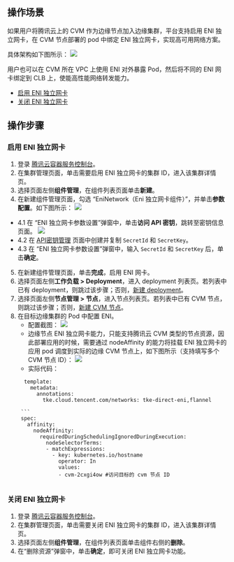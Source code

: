 ## 操作场景
如果用户将腾讯云上的 CVM 作为边缘节点加入边缘集群，平台支持启用 ENI 独立网卡，在 CVM 节点部署的 pod 中绑定 ENI 独立网卡，实现高可用网络方案。

具体架构如下图所示：
![](https://qcloudimg.tencent-cloud.cn/raw/577140d6573126918c7fba27b9c91b6c.png)

用户也可以在 CVM 所在 VPC 上使用 ENI 对外暴露 Pod，然后将不同的 ENI 网卡绑定到 CLB 上，使能高性能网络转发能力。

- [启用 ENI 独立网卡](#openEniNetwork)
- [关闭 ENI 独立网卡](#closeEniNetwork)


## 操作步骤
[](id:openEniNetwork)
### 启用 ENI 独立网卡
1. 登录 [腾讯云容器服务控制台](https://console.cloud.tencent.com/tke2)。
2. 在集群管理页面，单击需要启用 ENI 独立网卡的集群 ID，进入该集群详情页。
3. 选择页面左侧**组件管理**，在组件列表页面单击**新建**。
4. 在新建组件管理页面，勾选 “EniNetwork（Eni 独立网卡组件）”，并单击**参数配置**。如下图所示：
![](https://qcloudimg.tencent-cloud.cn/raw/5374c2ba35ea8b78e443f8cec684ed21.png)
 - 4.1 在 “ENI 独立网卡参数设置”弹窗中，单击**访问 API 密钥**，跳转至密钥信息页面。
![](https://qcloudimg.tencent-cloud.cn/raw/047b140ad89240162631d2b0e17df0bd.png)
 - 4.2 在 [API密钥管理](https://console.cloud.tencent.com/cam/capi) 页面中创建并复制 `SecretId` 和 `SecretKey`。
 - 4.3 在 “ENI 独立网卡参数设置”弹窗中，输入 `SecretId` 和 `SecretKey` 后，单击**确定**。
5. 在新建组件管理页面，单击**完成**，启用 ENI 网卡。
6. 选择页面左侧**工作负载 > Deployment**，进入 deployment 列表页。若列表中已有 deployment，则跳过该步骤；否则，[新建 deployment](https://cloud.tencent.com/document/product/457/31705)。
7. 选择页面左侧**节点管理 > 节点**，进入节点列表页。若列表中已有 CVM 节点，则跳过该步骤；否则，[新建 CVM 节点](https://cloud.tencent.com/document/product/457/83208)。
8. 在目标边缘集群的 Pod 中配置 ENI。
   - 配置截图：
![](https://qcloudimg.tencent-cloud.cn/raw/8f593ac9a04080b44ad57f0b6b5387c9.png)
   - 边缘节点 ENI 独立网卡能力，只能支持腾讯云 CVM 类型的节点资源，因此部署应用的时候，需要通过 nodeAffinity 的能力将挂载 ENI 独立网卡的应用 pod 调度到实际的边缘 CVM 节点上，如下图所示（支持填写多个 CVM 节点 ID）：
![](https://qcloudimg.tencent-cloud.cn/raw/8b10f8a7ebe3f550700346a097739d29.png)
   - 实际代码：
    ```
      template:
        metadata:
          annotations:
            tke.cloud.tencent.com/networks: tke-direct-eni,flannel
    ```
		```
        spec:
          affinity:
            nodeAffinity:
              requiredDuringSchedulingIgnoredDuringExecution:
                nodeSelectorTerms:
                - matchExpressions:
                  - key: kubernetes.io/hostname
                    operator: In
                    values:
                    - cvm-2cxgi4ow #访问目标的 cvm 节点 ID
    ```

[](id:closeEniNetwork)
### 关闭 ENI 独立网卡
1. 登录 [腾讯云容器服务控制台](https://console.cloud.tencent.com/tke2)。
2. 在集群管理页面，单击需要关闭 ENI 独立网卡的集群 ID，进入该集群详情页。
3. 选择页面左侧**组件管理**，在组件列表页面单击组件右侧的**删除**。
4. 在“删除资源”弹窗中，单击**确定**，即可关闭 ENI 独立网卡功能。
